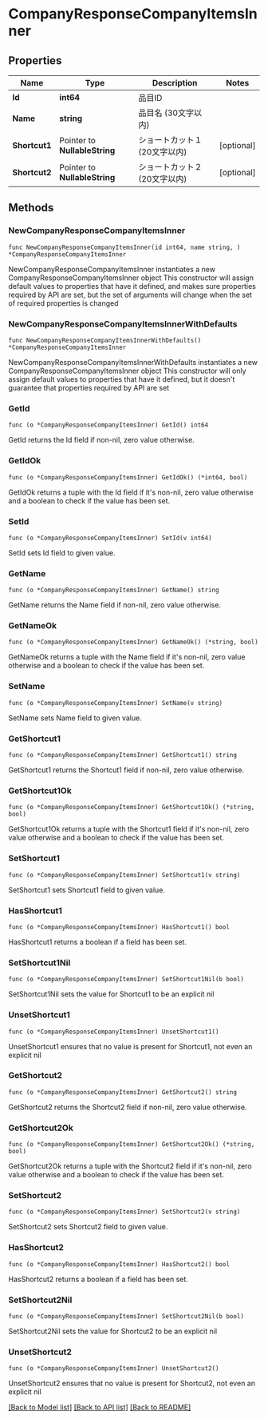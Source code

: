 # CompanyResponseCompanyItemsInner

## Properties

Name | Type | Description | Notes
------------ | ------------- | ------------- | -------------
**Id** | **int64** | 品目ID | 
**Name** | **string** | 品目名 (30文字以内) | 
**Shortcut1** | Pointer to **NullableString** | ショートカット１ (20文字以内) | [optional] 
**Shortcut2** | Pointer to **NullableString** | ショートカット２ (20文字以内) | [optional] 

## Methods

### NewCompanyResponseCompanyItemsInner

`func NewCompanyResponseCompanyItemsInner(id int64, name string, ) *CompanyResponseCompanyItemsInner`

NewCompanyResponseCompanyItemsInner instantiates a new CompanyResponseCompanyItemsInner object
This constructor will assign default values to properties that have it defined,
and makes sure properties required by API are set, but the set of arguments
will change when the set of required properties is changed

### NewCompanyResponseCompanyItemsInnerWithDefaults

`func NewCompanyResponseCompanyItemsInnerWithDefaults() *CompanyResponseCompanyItemsInner`

NewCompanyResponseCompanyItemsInnerWithDefaults instantiates a new CompanyResponseCompanyItemsInner object
This constructor will only assign default values to properties that have it defined,
but it doesn't guarantee that properties required by API are set

### GetId

`func (o *CompanyResponseCompanyItemsInner) GetId() int64`

GetId returns the Id field if non-nil, zero value otherwise.

### GetIdOk

`func (o *CompanyResponseCompanyItemsInner) GetIdOk() (*int64, bool)`

GetIdOk returns a tuple with the Id field if it's non-nil, zero value otherwise
and a boolean to check if the value has been set.

### SetId

`func (o *CompanyResponseCompanyItemsInner) SetId(v int64)`

SetId sets Id field to given value.


### GetName

`func (o *CompanyResponseCompanyItemsInner) GetName() string`

GetName returns the Name field if non-nil, zero value otherwise.

### GetNameOk

`func (o *CompanyResponseCompanyItemsInner) GetNameOk() (*string, bool)`

GetNameOk returns a tuple with the Name field if it's non-nil, zero value otherwise
and a boolean to check if the value has been set.

### SetName

`func (o *CompanyResponseCompanyItemsInner) SetName(v string)`

SetName sets Name field to given value.


### GetShortcut1

`func (o *CompanyResponseCompanyItemsInner) GetShortcut1() string`

GetShortcut1 returns the Shortcut1 field if non-nil, zero value otherwise.

### GetShortcut1Ok

`func (o *CompanyResponseCompanyItemsInner) GetShortcut1Ok() (*string, bool)`

GetShortcut1Ok returns a tuple with the Shortcut1 field if it's non-nil, zero value otherwise
and a boolean to check if the value has been set.

### SetShortcut1

`func (o *CompanyResponseCompanyItemsInner) SetShortcut1(v string)`

SetShortcut1 sets Shortcut1 field to given value.

### HasShortcut1

`func (o *CompanyResponseCompanyItemsInner) HasShortcut1() bool`

HasShortcut1 returns a boolean if a field has been set.

### SetShortcut1Nil

`func (o *CompanyResponseCompanyItemsInner) SetShortcut1Nil(b bool)`

 SetShortcut1Nil sets the value for Shortcut1 to be an explicit nil

### UnsetShortcut1
`func (o *CompanyResponseCompanyItemsInner) UnsetShortcut1()`

UnsetShortcut1 ensures that no value is present for Shortcut1, not even an explicit nil
### GetShortcut2

`func (o *CompanyResponseCompanyItemsInner) GetShortcut2() string`

GetShortcut2 returns the Shortcut2 field if non-nil, zero value otherwise.

### GetShortcut2Ok

`func (o *CompanyResponseCompanyItemsInner) GetShortcut2Ok() (*string, bool)`

GetShortcut2Ok returns a tuple with the Shortcut2 field if it's non-nil, zero value otherwise
and a boolean to check if the value has been set.

### SetShortcut2

`func (o *CompanyResponseCompanyItemsInner) SetShortcut2(v string)`

SetShortcut2 sets Shortcut2 field to given value.

### HasShortcut2

`func (o *CompanyResponseCompanyItemsInner) HasShortcut2() bool`

HasShortcut2 returns a boolean if a field has been set.

### SetShortcut2Nil

`func (o *CompanyResponseCompanyItemsInner) SetShortcut2Nil(b bool)`

 SetShortcut2Nil sets the value for Shortcut2 to be an explicit nil

### UnsetShortcut2
`func (o *CompanyResponseCompanyItemsInner) UnsetShortcut2()`

UnsetShortcut2 ensures that no value is present for Shortcut2, not even an explicit nil

[[Back to Model list]](../README.md#documentation-for-models) [[Back to API list]](../README.md#documentation-for-api-endpoints) [[Back to README]](../README.md)


